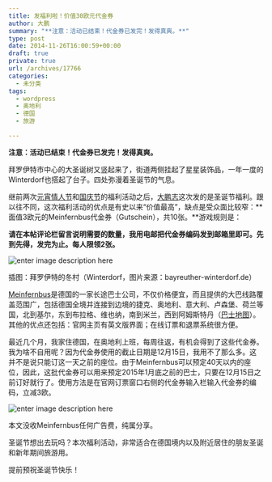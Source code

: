 ```yaml
---
title: 发福利啦！价值30欧元代金券
author: 大鹏
summary: "**注意：活动已结束！代金券已发完！发得真爽。**"
type: post
date: 2014-11-26T16:00:59+00:00
draft: true
private: true
url: /archives/17766
categories:
  - 未分类
tags:
  - wordpress
  - 奥地利
  - 德国
  - 旅游

---
```

**注意：活动已结束！代金券已发完！发得真爽。**

拜罗伊特市中心的大圣诞树又竖起来了，街道两侧挂起了星星装饰品，一年一度的Winterdorf也搭起了台子。四处弥漫着圣诞节的气息。

继前两次[元宵情人节][1]和[国庆节][2]的福利活动之后，[大鹏志][3]这次发的是圣诞节福利。跟以往不同，这次福利活动的优点是有史以来“价值最高”，缺点是受众面比较窄：**面值3欧元的Meinfernbus代金券（Gutschein），共10张。**游戏规则是：

**请在本帖评论栏留言说明需要的数量，我用电邮把代金券编码发到邮箱里即可。先到先得，发完为止。每人限领2张。**

![enter image description here][4]

插图：拜罗伊特的冬村（Winterdorf，图片来源：bayreuther-winterdorf.de）

[Meinfernbus][5]是德国的一家长途巴士公司，不仅价格便宜，而且提供的大巴线路覆盖范围广，包括德国全境并连接到边境的捷克、奥地利、意大利、卢森堡、荷兰等国，北到基尔，东到布拉格、维也纳，南到米兰，西到阿姆斯特丹（[巴士地图][6]）。其他的优点还包括：官网主页有英文版界面；在线订票和退票系统很方便。

最近几个月，我家住德国，在奥地利上班，每周往返，有机会得到了这些代金券。我为啥不自用呢？因为代金券使用的截止日期是12月15日，我用不了那么多。这并不是说只能订这一天之前的座位。由于Meinfernbus可以预定40天以内的座位，因此，这批代金券可以用来预定2015年1月底之前的巴士，只要在12月15日之前订好就行了。使用方法是在官网订票窗口右侧的代金券输入栏输入代金券的编码，立减3欧。

![enter image description here][7]

本文没收Meinfernbus任何广告费，纯属分享。

圣诞节想出去玩吗？本次福利活动，非常适合在德国境内以及附近居住的朋友圣诞和新年期间旅游用。

提前预祝圣诞节快乐！

 [1]: http://pzhao.org/archives/16906
 [2]: http://pzhao.org/archives/17520
 [3]: http://pzhao.org/
 [4]: http://www.bayreuther-winterdorf.de/sites/winterdorf/files/styles/slider_startseite/public/slider_05.jpg
 [5]: http://meinfernbus.de/en
 [6]: http://meinfernbus.de/en/unser-angebot/liniennetz
 [7]: https://gwkpxq-bn1305.files.1drv.com/y2plakB6g7kH1JUzphxGBffxQj25-NFNm0IdIGIq38imR0i6GB80veZPVPc4-Ms9b2lBeZVMMhef2LCRr2WHOp__DWJQpstzCzxHIK-1lbPdhI/2014-11-26_meinfernbus.jpg
